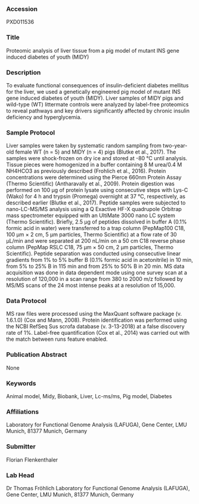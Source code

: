 ### Accession
PXD011536

### Title
Proteomic analysis of liver tissue from a pig model of mutant INS gene induced diabetes of youth (MIDY)

### Description
To evaluate functional consequences of insulin-deficient diabetes mellitus for the liver, we used a genetically engineered pig model of mutant INS gene induced diabetes of youth (MIDY). Liver samples of MIDY pigs and wild-type (WT) littermate controls were analyzed by label-free proteomics to reveal pathways and key drivers significantly affected by chronic insulin deficiency and hyperglycemia.

### Sample Protocol
Liver samples were taken by systematic random sampling from two-year-old female WT (n = 5) and MIDY (n = 4) pigs (Blutke et al., 2017). The samples were shock-frozen on dry ice and stored at -80 °C until analysis. Tissue pieces were homogenized in a buffer containing 8 M urea/0.4 M NH4HCO3 as previously described (Frohlich et al., 2016). Protein concentrations were determined using the Pierce 660nm Protein Assay (Thermo Scientific) (Antharavally et al., 2009). Protein digestion was performed on 100 µg of protein lysate using consecutive steps with Lys-C (Wako) for 4 h and trypsin (Promega) overnight at 37 °C, respectively, as described earlier (Blutke et al., 2017). Peptide samples were subjected to nano-LC-MS/MS analysis using a Q Exactive HF-X quadrupole Orbitrap mass spectrometer equipped with an UltiMate 3000 nano LC system (Thermo Scientific). Briefly, 2.5 µg of peptides dissolved in buffer A (0.1% formic acid in water) were transferred to a trap column (PepMap100 C18, 100 μm × 2 cm, 5 μm particles, Thermo Scientific) at a flow rate of 30 μL/min and were separated at 200 nL/min on a 50 cm C18 reverse phase column (PepMap RSLC C18, 75 μm × 50 cm, 2 μm particles, Thermo Scientific). Peptide separation was conducted using consecutive linear gradients from 1% to 5% buffer B (0.1% formic acid in acetonitrile) in 10 min, from 5% to 25% B in 115 min and from 25% to 50% B in 20 min. MS data acquisition was done in data dependent mode using one survey scan at a resolution of 120,000 in a scan range from 380 to 2000 m/z followed by MS/MS scans of the 24 most intense peaks at a resolution of 15,000.

### Data Protocol
MS raw files were processed using the MaxQuant software package (v. 1.6.1.0) (Cox and Mann, 2008). Protein identification was performed using the NCBI RefSeq Sus scrofa database (v. 3-13-2018) at a false discovery rate of 1%. Label-free quantification (Cox et al., 2014) was carried out with the match between runs feature enabled.

### Publication Abstract
None

### Keywords
Animal model, Midy, Biobank, Liver, Lc-ms/ms, Pig model, Diabetes

### Affiliations
Laboratory for Functional Genome Analysis (LAFUGA), Gene Center, LMU Munich, 81377 Munich, Germany

### Submitter
Florian Flenkenthaler

### Lab Head
Dr Thomas Fröhlich
Laboratory for Functional Genome Analysis (LAFUGA), Gene Center, LMU Munich, 81377 Munich, Germany


